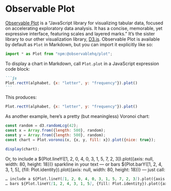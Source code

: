 # Observable Plot

[Observable Plot](https://observablehq.com/plot/) is a “JavaScript library for visualizing tabular data, focused on accelerating exploratory data analysis. It has a concise, memorable, yet expressive interface, featuring scales and layered marks.” It’s the sister library to our other visualization library, [D3.js](./d3). Observable Plot is available by default as `Plot` in Markdown, but you can import it explicitly like so:

```js echo
import * as Plot from "npm:@observablehq/plot";
```

To display a chart in Markdown, call `Plot.plot` in a JavaScript expression code block:

````md
```js
Plot.rectY(alphabet, {x: "letter", y: "frequency"}).plot()
```
````

This produces:

```js
Plot.rectY(alphabet, {x: "letter", y: "frequency"}).plot()
```

As another example, here’s a pretty (but meaningless) Voronoi chart:

```js echo
const random = d3.randomLcg(42);
const x = Array.from({length: 500}, random);
const y = Array.from({length: 500}, random);
const chart = Plot.voronoi(x, {x, y, fill: x}).plot({nice: true});

display(chart);
```

Or, to include a ${Plot.lineY([1, 2, 0, 4, 0, 3, 1, 5, 7, 2, 3]).plot({axis: null, width: 80, height: 18})} sparkline in your text — or bars ${Plot.barY([1, 2, 4, 3, 1, 5], {fill: Plot.identity}).plot({axis: null, width: 80, height: 18})} — just call:

```md
… include a ${Plot.lineY([1, 2, 0, 4, 0, 3, 1, 5, 7, 2, 3]).plot({axis: null, width: 80, height: 18})} sparkline…
… bars ${Plot.lineY([1, 2, 4, 3, 1, 5], {fill: Plot.identity}).plot({axis: null, width: 80, height: 18})} — just…
```
